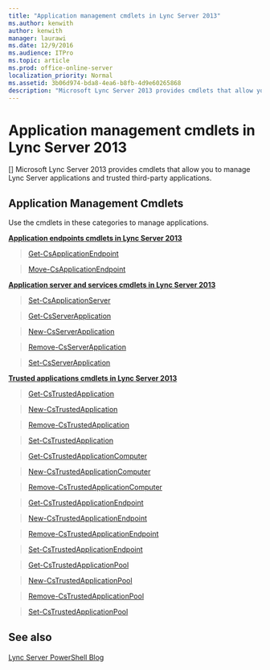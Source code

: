 ```yaml
---
title: "Application management cmdlets in Lync Server 2013"
ms.author: kenwith
author: kenwith
manager: laurawi
ms.date: 12/9/2016
ms.audience: ITPro
ms.topic: article
ms.prod: office-online-server
localization_priority: Normal
ms.assetid: 3b06d974-bda8-4ea6-b8fb-4d9e60265868
description: "Microsoft Lync Server 2013 provides cmdlets that allow you to manage Lync Server applications and trusted third-party applications."
---
```


# Application management cmdlets in Lync Server 2013
[]
Microsoft Lync Server 2013 provides cmdlets that allow you to manage Lync Server applications and trusted third-party applications.
  
## Application Management Cmdlets

Use the cmdlets in these categories to manage applications.
  
 **[Application endpoints cmdlets in Lync Server 2013](application-endpoints-cmdlets.md)**
  
> [Get-CsApplicationEndpoint](get-csapplicationendpoint.md)
    
> [Move-CsApplicationEndpoint](move-csapplicationendpoint.md)
    
 **[Application server and services cmdlets in Lync Server 2013](application-server-and-services-cmdlets.md)**
  
> [Set-CsApplicationServer](set-csapplicationserver.md)
    
> [Get-CsServerApplication](get-csserverapplication.md)
    
> [New-CsServerApplication](new-csserverapplication.md)
    
> [Remove-CsServerApplication](remove-csserverapplication.md)
    
> [Set-CsServerApplication](set-csserverapplication.md)
    
 **[Trusted applications cmdlets in Lync Server 2013](trusted-applications-cmdlets.md)**
  
> [Get-CsTrustedApplication](get-cstrustedapplication.md)
    
> [New-CsTrustedApplication](new-cstrustedapplication.md)
    
> [Remove-CsTrustedApplication](remove-cstrustedapplication.md)
    
> [Set-CsTrustedApplication](set-cstrustedapplication.md)
    
> [Get-CsTrustedApplicationComputer](get-cstrustedapplicationcomputer.md)
    
> [New-CsTrustedApplicationComputer](new-cstrustedapplicationcomputer.md)
    
> [Remove-CsTrustedApplicationComputer](remove-cstrustedapplicationcomputer.md)
    
> [Get-CsTrustedApplicationEndpoint](get-cstrustedapplicationendpoint.md)
    
> [New-CsTrustedApplicationEndpoint](new-cstrustedapplicationendpoint.md)
    
> [Remove-CsTrustedApplicationEndpoint](remove-cstrustedapplicationendpoint.md)
    
> [Set-CsTrustedApplicationEndpoint](set-cstrustedapplicationendpoint.md)
    
> [Get-CsTrustedApplicationPool](get-cstrustedapplicationpool.md)
    
> [New-CsTrustedApplicationPool](new-cstrustedapplicationpool.md)
    
> [Remove-CsTrustedApplicationPool](remove-cstrustedapplicationpool.md)
    
> [Set-CsTrustedApplicationPool](set-cstrustedapplicationpool.md)
    
## See also

#### 

[Lync Server PowerShell Blog](https://go.microsoft.com/fwlink/p/?linkId=203150)

